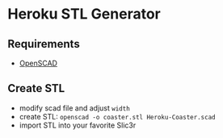 # Heroku STL Generator

## Requirements

- [OpenSCAD](https://openscad.org)

## Create STL

- modify scad file and adjust `width`
- create STL: `openscad -o coaster.stl Heroku-Coaster.scad`
- import STL into your favorite Slic3r
